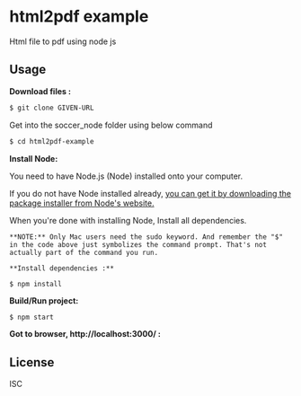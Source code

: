 # html2pdf example

Html file to pdf using node js

## Usage

**Download files :**

```sh
$ git clone GIVEN-URL 
```

Get into the soccer_node folder using below command

```sh
$ cd html2pdf-example 
```

**Install Node:**

You need to have Node.js (Node) installed onto your computer.

If you do not have Node installed already, [you can get it by downloading the package installer from Node's website.](https://nodejs.org/en/)

When you're done with installing Node, Install all dependencies.
```
**NOTE:** Only Mac users need the sudo keyword. And remember the "$" in the code above just symbolizes the command prompt. That's not actually part of the command you run.

**Install dependencies :**

$ npm install 
```

**Build/Run project:**

```sh
$ npm start
```
**Got to browser, http://localhost:3000/ :**

## License

ISC